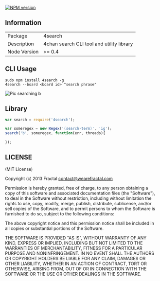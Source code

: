 [![NPM version](https://badge.fury.io/js/4search.png)](http://badge.fury.io/js/4search)

## Information

<table>
<tr> 
<td>Package</td><td>4search</td>
</tr>
<tr>
<td>Description</td>
<td>4chan search CLI tool and utility library</td>
</tr>
<tr>
<td>Node Version</td>
<td>>= 0.4</td>
</tr>
</table>

## CLI Usage

```
sudo npm install 4search -g
4search --board <board id> "search phrase"
```

![Pic searching b](http://i.imgur.com/wMOdobj.png)

## Library

```javascript
var search = require('4search');

var someregex = new Regex('(search-term)', 'ig');
search('b', someregex, function(err, threads){
	
});
```

## LICENSE

(MIT License)

Copyright (c) 2013 Fractal <contact@wearefractal.com>

Permission is hereby granted, free of charge, to any person obtaining
a copy of this software and associated documentation files (the
"Software"), to deal in the Software without restriction, including
without limitation the rights to use, copy, modify, merge, publish,
distribute, sublicense, and/or sell copies of the Software, and to
permit persons to whom the Software is furnished to do so, subject to
the following conditions:

The above copyright notice and this permission notice shall be
included in all copies or substantial portions of the Software.

THE SOFTWARE IS PROVIDED "AS IS", WITHOUT WARRANTY OF ANY KIND,
EXPRESS OR IMPLIED, INCLUDING BUT NOT LIMITED TO THE WARRANTIES OF
MERCHANTABILITY, FITNESS FOR A PARTICULAR PURPOSE AND
NONINFRINGEMENT. IN NO EVENT SHALL THE AUTHORS OR COPYRIGHT HOLDERS BE
LIABLE FOR ANY CLAIM, DAMAGES OR OTHER LIABILITY, WHETHER IN AN ACTION
OF CONTRACT, TORT OR OTHERWISE, ARISING FROM, OUT OF OR IN CONNECTION
WITH THE SOFTWARE OR THE USE OR OTHER DEALINGS IN THE SOFTWARE.
